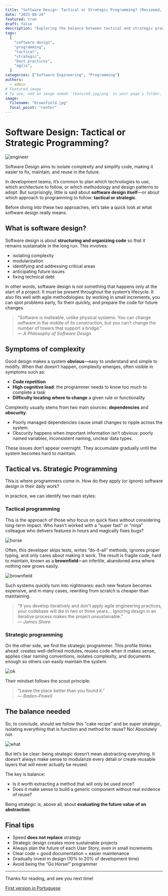 ```yaml
---
title: "Software Design: Tactical or Strategic Programming? (Reviewed, Version 2)"
date: "2025-08-24"
featured: true
draft: false
description: "Exploring the balance between tactical and strategic programming in software design: how to handle complexity, dependencies, and long-term sustainability."
tags:
  [
    "software design",
    "programming",
    "tactical",
    "strategic",
    "best practices",
    "agile",
  ]
categories: ["Software Engineering", "Programming"]
authors:
  - admin
# Featured image
# To use, add an image named `featured.jpg/png` to your page's folder.
image:
  filename: "brownfield.jpg"
  focal_point: "center"
---
```


# Software Design: Tactical or Strategic Programming?

![engineer](engineer.png)

Software Design aims to isolate complexity and simplify code, making it easier to fix, maintain, and reuse in the future.

In development teams, it’s common to plan which technologies to use, which architecture to follow, or which methodology and design patterns to adopt. But surprisingly, little is said about **software design itself**—or about which approach to programming to follow: **tactical or strategic**.

Before diving into these two approaches, let’s take a quick look at what software design really means.

## What is software design?

Software design is about **structuring and organizing code** so that it remains sustainable in the long run. This involves:

- isolating complexity
- modularization
- identifying and addressing critical areas
- anticipating future issues
- fixing technical debt

In other words, software design is not something that happens only at the start of a project. It must be present throughout the system’s lifecycle. It also fits well with agile methodologies: by working in small increments, you can spot problems early, fix them quickly, and prepare the code for future changes.

> “Software is malleable, unlike physical systems. You can change software in the middle of its construction, but you can’t change the number of towers that support a bridge.”  
> — _A Philosophy of Software Design_

## Symptoms of complexity

Good design makes a system **obvious**—easy to understand and simple to modify. When that doesn’t happen, complexity emerges, often visible in symptoms such as:

- **Code repetition**
- **High cognitive load**: the programmer needs to know too much to complete a task
- **Difficulty locating where to change** a given rule or functionality

Complexity usually stems from two main sources: **dependencies** and **obscurity**.

- Poorly managed dependencies cause small changes to ripple across the system.
- Obscurity happens when important information isn’t obvious: poorly named variables, inconsistent naming, unclear data types.

These issues don’t appear overnight. They accumulate gradually until the system becomes hard to maintain.

## Tactical vs. Strategic Programming

This is where programmers come in. How do they apply (or ignore) software design in their daily work?

In practice, we can identify two main styles:

### Tactical programming

This is the approach of those who focus on quick fixes without considering long-term impact. Who hasn’t worked with a “super fast” or “ninja” colleague who delivers features in hours and magically fixes bugs?

![horse](horse.jpeg)

Often, this developer skips tests, writes “do-it-all” methods, ignores proper typing, and only cares about making it work. The result is fragile code, hard to maintain, known as a **brownfield**—an infertile, abandoned area where nothing new grows easily.

![brownfield](brownfield.jpg)

Such systems quickly turn into nightmares: each new feature becomes expensive, and in many cases, rewriting from scratch is cheaper than maintaining.

> “If you develop iteratively and don’t apply agile engineering practices, your codebase will die in two or three years… Ignoring design in an iterative process makes the project unsustainable.”  
> — _James Shore_

### Strategic programming

On the other side, we find the strategic programmer. This profile thinks ahead: creates well-defined modules, reuses code when it makes sense, applies clear naming conventions, isolates complexity, and documents enough so others can easily maintain the system.

![ok](ok.gif)

Their mindset follows the scout principle:

> “Leave the place better than you found it.”  
> — _Baden-Powell_

## The balance needed

So, to conclude, should we follow this "cake recipe" and be super strategic, isolating everything that is function and method for reuse? No! Absolutely not.

![what](what.gif)

But let’s be clear: being strategic doesn’t mean abstracting everything. It doesn’t always make sense to modularize every detail or create reusable layers that will never actually be reused.

The key is balance:

- Is it worth extracting a method that will only be used once?
- Does it make sense to build a generic component without real evidence of reuse?

Being strategic is, above all, about **evaluating the future value of an abstraction**.

## Final tips

- Speed **does not replace** strategy
- Strategic design creates more sustainable projects
- Always plan the future of each User Story, even in small increments
- Clear code + good documentation = easier maintenance
- Gradually invest in design (10% to 20% of development time)
- Avoid being the “Go Horse!” programmer

---

Thanks for reading, and see you next time!

[First version in Portuguese](https://www.ilegra.com/pt/blog/design-de-software-programacao-tatica-ou-estrategica)
